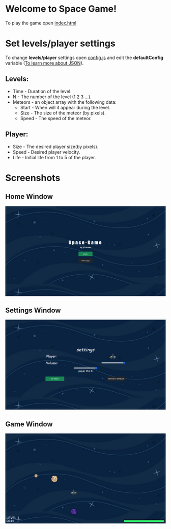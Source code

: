 
# Welcome to Space Game!
To play the game open [index.html](index.html)

# Set levels/player settings
To change **levels/player** settings open [config.js](config.js) and edit the **defaultConfig** variable ([To learn more about JSON](https://developer.mozilla.org/en-US/docs/Learn/JavaScript/Objects/JSON)).

## Levels:
* Time - Duration of the level.
* N - The number of the level (1 2 3 ...).
* Meteors - an object array with the following data:
	* Start - When will it appear during the level.
	* Size - The size of the meteor (by pixels).
	* Speed - The speed of the meteor.

## Player:
* Size -  The desired  player size(by pixels).
* Speed - Desired player velocity.
* Life - Initial life from 1 to 5 of the player.
# Screenshots
## **Home Window**
![home](readme/index.png)
## **Settings Window**
![settings](readme/settings.png)
## **Game Window**
![game](readme/game.png)
